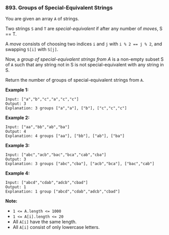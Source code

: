 ### 893. Groups of Special-Equivalent Strings


  You are given an array `A` of strings.

Two strings `S` and `T` are *special-equivalent* if after any number of *moves*, S == T.

A *move* consists of choosing two indices `i` and `j` with `i % 2 == j % 2`, and swapping `S[i]` with `S[j]`.

Now, a *group of special-equivalent strings from A* is a non-empty subset S of `A` such that any string not in S is not special-equivalent with any string in S.

Return the number of groups of special-equivalent strings from `A`.

 



**Example 1:**

```
Input: ["a","b","c","a","c","c"]
Output: 3
Explanation: 3 groups ["a","a"], ["b"], ["c","c","c"]
```

**Example 2:**

```
Input: ["aa","bb","ab","ba"]
Output: 4
Explanation: 4 groups ["aa"], ["bb"], ["ab"], ["ba"]
```

**Example 3:**

```
Input: ["abc","acb","bac","bca","cab","cba"]
Output: 3
Explanation: 3 groups ["abc","cba"], ["acb","bca"], ["bac","cab"]
```

**Example 4:**

```
Input: ["abcd","cdab","adcb","cbad"]
Output: 1
Explanation: 1 group ["abcd","cdab","adcb","cbad"]
```

 

**Note:**

- `1 <= A.length <= 1000`
- `1 <= A[i].length <= 20`
- All `A[i]` have the same length.
- All `A[i]` consist of only lowercase letters.

